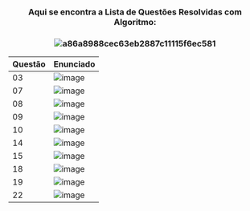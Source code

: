 

<h3 align = center> Aqui se encontra a Lista de Questões Resolvidas com Algoritmo: <h3 align = center>

  ![a86a8988cec63eb2887c11115f6ec581](https://user-images.githubusercontent.com/125154278/233858330-5ca394d5-7d76-4570-9e6f-207375906730.gif)
  
| Questão | Enunciado |
| --- | --- |
| 03 | ![image](https://user-images.githubusercontent.com/128996657/233857551-b6cba113-681c-4e54-83ac-4f8ee6d770ef.png) |
| 07 | ![image](https://user-images.githubusercontent.com/128996657/233857562-9747579f-f1ac-42c5-b9b4-55cfcfbc4c8f.png) |
| 08 | ![image](https://user-images.githubusercontent.com/128996657/233857572-e8216095-e2d5-49e2-b0c0-e87fee04b6db.png) |
| 09 | ![image](https://user-images.githubusercontent.com/128996657/233857581-55321bae-af10-433d-9a85-95eed5126d02.png) |
| 10 | ![image](https://user-images.githubusercontent.com/128996657/233857593-dc463086-dd47-4fe2-9291-8bc444e8c500.png) |
| 14 | ![image](https://user-images.githubusercontent.com/128996657/233857599-7ca0b440-1815-442f-a9b3-9eb460eb8271.png) |
| 15 | ![image](https://user-images.githubusercontent.com/128996657/233857612-b8136a54-762a-46a2-aa14-75d1a43fc832.png) |
| 18 | ![image](https://user-images.githubusercontent.com/128996657/233857624-7f08557b-6fd7-4fcb-9610-0727bd94292b.png) |
| 19 | ![image](https://user-images.githubusercontent.com/128996657/233857638-594db85f-3d3e-479c-8374-26721735bcae.png) |
| 22 | ![image](https://user-images.githubusercontent.com/128996657/233857649-ae5460f0-03f8-4178-9fed-93436044eb74.png) |
